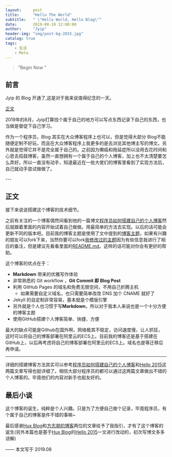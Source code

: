 ```yaml
---
layout:     post
title:      "Hello The World"
subtitle:   " \"Hello World, Hello Blog\""
date:       2019-08-10 12:00:00
author:     "Jyip"
header-img: "img/post-bg-2015.jpg"
catalog: true
tags:
    - 生活
    - Meta
---
```


> “Begin Now ”

## 前言

Jyip 的 Blog 开通了,这是对于我来说值得纪念的一天。

[正文 ](#build) 


2019年的8月，Jyip打算找个属于自己的地方可以写点东西记录下自己的东西，也当做是督促下自己学习。


作为一个程序员，Blog 其实在大众博客程序上也可以，但是觉得大部分 Blog不能随便定制不好玩，而且在大众博客程序上我更多的是去浏览其他博主写的博文。另外就是觉得它并不是完全属于自己的。之前因为懒癌和拖延症所以没用去花时间和心思去捣鼓博客，虽然一直想拥有一个属于自己的个人博客，加上也不太清楚要怎么弄好。所以一直没有动手，知道最近在一些大佬们的博客里看到了实现方法后，自己就动手尝试做做了。


<p id = "build"></p>
---

## 正文

接下来说说搭建这个博客的技术细节。  

之前有关注的一个博客偶然间看到他的一篇博文[程序员如何搭建自己的个人博客](https://www.fangzhipeng.com/life/2018/10/14/how-to-build-blog.html)然后就跟着里面的内容开始试着自己做做。用最简单的方法去实现。以后的话可能会更新不同的版本吧。目前我的博客主题是使用了文中提到的[博客主题](https://github.com/Huxpro/huxpro.github.io)，如果有兴趣的朋友可以fork下来，当然你要可以fork[我修改过的主题](<https://github.com/JyipKwok/JyipKwok.github.io>)因为有些信息我进行了相应的备注，但是建议先看看里面的[README.md](https://github.com/Huxpro/huxpro.github.io/blob/master/README.zh.md)。这样的话可能对你会有更好的帮助。

这个博客的优点在于：

* **Markdown** 带来的优雅写作体验
* 非常熟悉的 Git workflow ，**Git Commit 即 Blog Post**
* 利用 GitHub Pages 的域名和免费无限空间，不用自己折腾主机
	* 如果需要自定义域名，也只需要简单改改 DNS 加个 CNAME 就好了 
* Jekyll 的自定制非常容易，基本就是个模版引擎
* 另外就是个人也习惯于写**Markdown**，所以对于我本人来说也是一个十分方便的博客主题
* 使用GitHub搭建个人博客简单、快捷、方便

最大的缺点可能是Github在国外啊，网络极其不稳定，访问速度慢，让人抓狂，这时可以将自己的博客部署在阿里云的ECS上。目前我的博客还是基于搭建在GitHub上，以后再考虑将自己的博客部署在阿里云的ECS上。域名也是等迁移后再申请。

---

详细的搭建博客方法其实可以参考[程序员如何搭建自己的个人博客](https://www.fangzhipeng.com/life/2018/10/14/how-to-build-blog.html)和[Hello 2015](https://huangxuan.me/2015/01/29/hello-2015/)这两篇文章写得也挺详细了。相信大部分程序员的都可以通过这两篇文章做出不错的个人博客的。毕竟他们的内容对新手也挺友好的。

## 最后小谈

这个博客的诞生，纯粹是个人兴趣。只是为了方便自己做个记录，毕竟程序员，有个属于自己的博客是件不错的事嘛~

最后感谢[Hux Blog](https://huangxuan.me/)和[方志朋的博客](https://www.fangzhipeng.com/)两位的文章给予了我指引，才有了这个博客的诞生(另外本篇也是基于[Hux Blog](https://huangxuan.me/)的[Hello 2015](https://huangxuan.me/2015/01/29/hello-2015/)一文进行改动的，初次写博文多多谅解)



——  本文写于 2019.08


